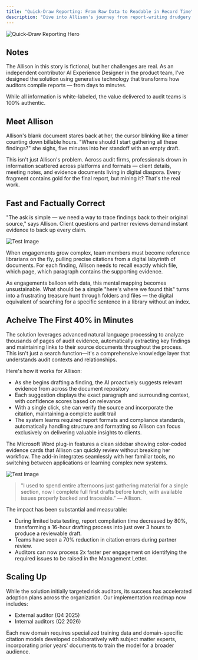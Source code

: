 ```yaml
---
title: "Quick-Draw Reporting: From Raw Data to Readable in Record Time"
description: "Dive into Allison's journey from report-writing drudgery to deadline-crushing confidence, as smart tools transform her insights into client-ready gold."
---
```


![Quick-Draw Reporting Hero](/assets/images/case-studies/quick-draw-reporting/breakdown.png)

## Notes
The Allison in this story is fictional, but her challenges are real. As an independent contributor AI Experience Designer in the product team, I've designed the solution using generative technology that transforms how auditors compile reports — from days to minutes.

While all information is white-labeled, the value delivered to audit teams is 100% authentic.

## Meet Allison
Allison's blank document stares back at her, the cursor blinking like a timer counting down billable hours. "Where should I start gathering all these findings?" she sighs, five minutes into her standoff with an empty draft.

This isn't just Allison's problem. Across audit firms, professionals drown in information scattered across platforms and formats — client details, meeting notes, and evidence documents living in digital diaspora. Every fragment contains gold for the final report, but mining it? That's the real work.

## Fast and Factually Correct
"The ask is simple — we need a way to trace findings back to their original source," says Allison. Client questions and partner reviews demand instant evidence to back up every claim.

![Test Image](/assets/images/case-studies/quick-draw-reporting/test-image.png/)

When engagements grow complex, team members must become reference librarians on the fly, pulling precise citations from a digital labyrinth of documents. For each finding, Allison needs to recall exactly which file, which page, which paragraph contains the supporting evidence.

As engagements balloon with data, this mental mapping becomes unsustainable. What should be a simple "here's where we found this" turns into a frustrating treasure hunt through folders and files — the digital equivalent of searching for a specific sentence in a library without an index.


## Acheive The First 40% in Minutes
The solution leverages advanced natural language processing to analyze thousands of pages of audit evidence, automatically extracting key findings and maintaining links to their source documents throughout the process. This isn't just a search function—it's a comprehensive knowledge layer that understands audit contexts and relationships.

Here's how it works for Allison:

- As she begins drafting a finding, the AI proactively suggests relevant evidence from across the document repository
- Each suggestion displays the exact paragraph and surrounding context, with confidence scores based on relevance
- With a single click, she can verify the source and incorporate the citation, maintaining a complete audit trail
- The system learns required report formats and compliance standards, automatically handling structure and formatting so Allison can focus exclusively on delivering valuable insights to clients.

The Microsoft Word plug-in features a clean sidebar showing color-coded evidence cards that Allison can quickly review without breaking her workflow. The add-in integrates seamlessly with her familiar tools, no switching between applications or learning complex new systems.

![Test Image](/assets/images/case-studies/quick-draw-reporting/plugin.png/)

> "I used to spend entire afternoons just gathering material for a single section, now I complete full first drafts before lunch, with available issues properly backed and traceable." — Allison.

The impact has been substantial and measurable:

- During limited beta testing, report compilation time decreased by 80%, transforming a 16-hour drafting process into just over 3 hours to produce a reviewable draft.
- Teams have seen a 70% reduction in citation errors during partner review.
- Auditors can now process 2x faster per engagement on identifying the required issues to be raised in the Management Letter.

## Scaling Up
While the solution initially targeted risk auditors, its success has accelerated adoption plans across the organization. Our implementation roadmap now includes:

- External auditor (Q4 2025)
- Internal auditors (Q2 2026)

Each new domain requires specialized training data and domain-specific citation models developed collaboratively with subject matter experts, incorporating prior years' documents to train the model for a broader audience.